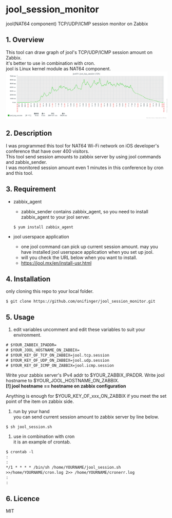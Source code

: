 # jool_session_monitor
jool(NAT64 component) TCP/UDP/ICMP session monitor on Zabbix

## 1. Overview
This tool can draw graph of jool's TCP/UDP/ICMP session amount on Zabbix.  
it's better to use in combination with cron.  
jool is Linux kernel module as NAT64 component.
![jool_tcp_session](https://github.com/onifinger/images/blob/master/tcp_session.png)

## 2. Description
I was programmed this tool for NAT64 Wi-Fi network on iOS developer's conference that have over 400 visitors.  
This tool send session amounts to zabbix server by using jool commands and zabbix_sender.  
I was monitored session amount even 1 minutes in this conference by cron and this tool.

## 3. Requirement
+ zabbix_agent
  - zabbix_sender contains zabbix_agent, so you need to install zabbix_agent to your jool server.

  ```
  $ yum install zabbix_agent
  ```

+ jool userspace application
  - one jool command can pick up current session amount. may you have installed jool userspace application when you set up jool.
  - will you check the URL below when you want to install.
  - https://jool.mx/en/install-usr.html

## 4. Installation
only cloning this repo to your local folder.

```:bash
$ git clone https://github.com/onifinger/jool_session_monitor.git
```

## 5. Usage
1. edit variables
  uncomment and edit these variables to suit your environment.

  ```
  # $YOUR_ZABBIX_IPADDR=
  # $YOUR_JOOL_HOSTNAME_ON_ZABBIX=
  # $YOUR_KEY_OF_TCP_ON_ZABBIX=jool.tcp.session
  # $YOUR_KEY_OF_UDP_ON_ZABBIX=jool.udp.session
  # $YOUR_KEY_OF_ICMP_ON_ZABBIX=jool.icmp.session
  ```

  Write your zabbix server's IPv4 addr to $YOUR_ZABBIX_IPADDR.
  Write jool hostname to $YOUR_JOOL_HOSTNAME_ON_ZABBIX.  
  **[!] jool hostname == hostname on zabbix configuration**  

  Anything is enough for $YOUR_KEY_OF_xxx_ON_ZABBIX if you meet the set point of the item on zabbix side.

1. run by your hand  
  you can send current session amount to zabbix server by line below.

  ```
  $ sh jool_session.sh
  ```

1. use in combination with cron  
  it is an example of crontab.

  ```
  $ crontab -l
  :
  :
  */1 * * * * /bin/sh /home/YOURNAME/jool_session.sh >>/home/YOURNAME/cron.log 2>> /home/YOURNAME/cronerr.log
  :
  :
  ```

## 6. Licence
MIT
